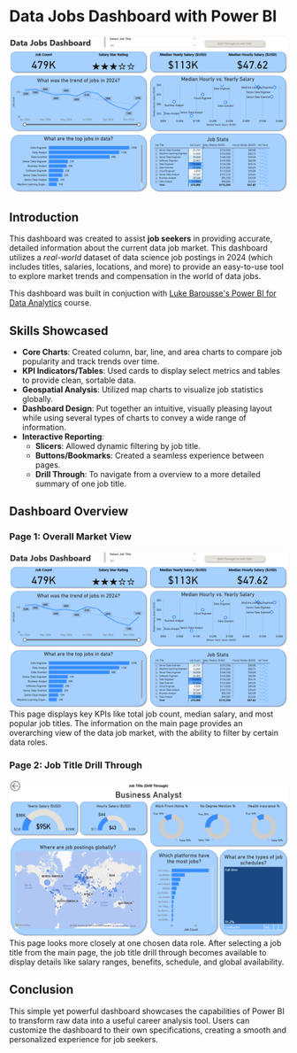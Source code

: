 # Data Jobs Dashboard with Power BI
![Dashboard Page 1](/Images/dash1_page1.png)

## Introduction
This dashboard was created to assist **job seekers** in providing accurate, detailed information about the current data job market. This dashboard utilizes a *real-world* dataset of data science job postings in 2024 (which includes titles, salaries, locations, and more) to provide an easy-to-use tool to explore market trends and compensation in the world of data jobs.

This dashboard was built in conjuction with [Luke Barousse's Power BI for Data Analytics](https://www.lukebarousse.com/powerbi) course. 

## Skills Showcased
- **Core Charts**: Created column, bar, line, and area charts to compare job popularity and track trends over time.
- **KPI Indicators/Tables**: Used cards to display select metrics and tables to provide clean, sortable data.
- **Geospatial Analysis**: Utilized map charts to visualize job statistics globally.
- **Dashboard Design**: Put together an intuitive, visually pleasing layout while using several types of charts to convey a wide range of information.
-   **Interactive Reporting**:
    - **Slicers**: Allowed dynamic filtering by job title.
    - **Buttons/Bookmarks**: Created a seamless experience between pages.
    - **Drill Through**: To navigate from a overview to a more detailed summary of one job title.

## Dashboard Overview

### Page 1: Overall Market View
![Dashboard Page 1](/Images/dash1_page1.png)
This page displays key KPIs like total job count, median salary, and most popular job titles. The information on the main page provides an overarching view of the data job market, with the ability to filter by certain data roles.

### Page 2: Job Title Drill Through
![Dashboard Page 2](/Images/dash1_page2.png)
This page looks more closely at one chosen data role. After selecting a job title from the main page, the job title drill through becomes available to display details like salary ranges, benefits, schedule, and global availability.

## Conclusion
This simple yet powerful dashboard showcases the capabilities of Power BI to transform raw data into a useful career analysis tool. Users can customize the dashboard to their own specifications, creating a smooth and personalized experience for job seekers.